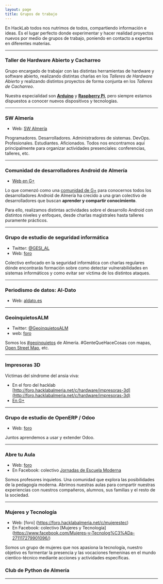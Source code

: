 ```yaml
---
layout: page
title: Grupos de trabajo
---
```


En HackLab todos nos nutrimos de todos, compartiendo información e ideas. Es
el lugar perfecto donde experimentar y hacer realidad proyectos nuevos por
medio de grupos de trabajo, poniendo en contacto a expertos en diferentes
materias.

---

### Taller de Hardware Abierto y Cacharreo

Grupo encargado de trabajar con las distintas herramientas de hardware y software abierto, realizando distintas
charlas en los _Talleres de Hardware Abierto_ y realizando distintos proyectos de forma conjunta en los _Talleres de Cacharreo_.

Nuestra especialidad son **[Arduino][1]** y **[Raspberry Pi][2]**, pero siempre estamos dispuestos a conocer nuevos dispositivos y tecnologías.

---

### SW Almería

* Web: [SW Almería](http://foro.hacklabalmeria.net/c/sw-almeria)

Programadores. Desarrolladores. Administradores de sistemas. DevOps. Profesionales. Estudiantes. Aficionados. Todos nos encontramos aquí principalmente para organizar actividades presenciales: conferencias, talleres, etc.


---

### Comunidad de desarrolladores Android de Almería

* [Web en G+][3]

Lo que comenzó como una [comunidad de G+][3] para conocernos todos los desarrolladores Android de Almería ha crecido a una gran colectivo
de desarrolladores que buscan **aprender y compartir conocimiento**.

Para ello, realizamos distintas actividades sobre el desarrollo Android con distintos niveles y enfoques, desde charlas
magistrales hasta talleres puramente prácticos.

---

### Grupo de estudio de seguridad informática

* Twitter: [@GESI_AL][4]
* Web: [foro](http://foro.hacklabalmeria.net/c/gesial)

Colectivo enfocado en la seguridad informática con charlas regulares dónde encontrarás formación sobre como
detectar vulnerabilidades en sistemas informáticos y como evitar ser víctima de los distintos ataques.

---

### Periodismo de datos: Al-Dato

* Web: [aldato.es][5]

---

### GeoinquietosALM

* Twitter: [@GeoinquietosALM][6]
* web: [foro](http://foro.hacklabalmeria.net/c/geoinquietosalm)

Somos los [#geoinquietos](https://twitter.com/hashtag/geoinquietos?src=hash) de Almería. #GenteQueHaceCosas con mapas, [Open Street Map](http://www.openstreetmap.org/relation/348997#map=9/36.9323/-2.3840), etc.        



---

### Impresoras 3D

Víctimas del síndrome del ansia viva:

* En el foro del hacklab [http://foro.hacklabalmeria.net/c/hardware/impresoras-3d](http://foro.hacklabalmeria.net/c/hardware/impresoras-3d)
* [En G+](https://plus.google.com/communities/113744444592349758317)


---

### Grupo de estudio de OpenERP / Odoo

 * Web: [foro](http://foro.hacklabalmeria.net/c/odoo) 

Juntos aprendemos a usar y extender Odoo.

---

### Abre tu Aula

 * Web: [foro](http://foro.hacklabalmeria.net/c/abre-tu-aula)
 * En Facebook: colectivo [Jornadas de Escuela Moderna](https://www.facebook.com/groups/713373022026285/920740294622889/)

Somos profesores inquietos. Una comunidad que explora las posibilidades de la pedagogía moderna. Abrimos nuestras aulas para compartir nuestras experiencias con nuestros compañeros, alumnos, sus familias y el resto de la sociedad.

---

### Mujeres y Tecnología
  * Web: [foro] (https://foro.hacklabalmeria.net/c/mujerestec)
  * En Facebook: colectivo [Mujeres y Tecnología] (https://www.facebook.com/Mujeres-y-Tecnolog%C3%ADa-271117279901096/)

Somos un grupo de mujeres que nos apasiona la tecnología, nuestro objetivo es formentar la presencia y las vocaciones femeninas en el mundo cientíco-técnico mediante acciones y actividades específicas.

### Club de Python de Almería

---


[1]: http://www.arduino.cc
[2]: http://www.raspberrypi.org
[3]: https://plus.google.com/u/0/communities/105420979515011141876
[4]: https://twitter.com/GESI_AL
[5]: http://www.aldato.es
[6]: https://twitter.com/GeoinquietosALM
